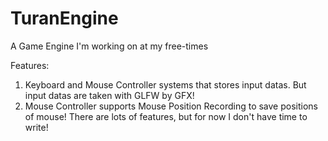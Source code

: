 # TuranEngine
A Game Engine I'm working on at my free-times

Features:
1) Keyboard and Mouse Controller systems that stores input datas. But input datas are taken with GLFW by GFX!
2) Mouse Controller supports Mouse Position Recording to save positions of mouse!
There are lots of features, but for now I don't have time to write!